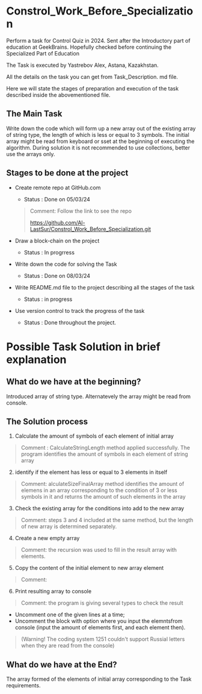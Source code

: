 # Constrol_Work_Before_Specialization
Perform a task for Control Quiz in 2024. Sent after the Introductory part of education at GeekBrains. Hopefully checked before continuing the Specialized Part of Education

The Task is executed by Yastrebov Alex, Astana, Kazakhstan.

All the details on the task you can get from Task_Description. md file.

Here we will state the stages of preparation and execution of the task described inside the abovementioned file.

## The Main Task 

Write down the code which will form up a new array out of the existing array of string type, the length of which is less or equal to 3 symbols. The initial array might be read from keyboard or sset at the beginning of executing the algorithm. During solution it is not recommended to use collections, better use the arrays only.

## Stages to be done at the project

* Create remote repo at GitHub.com
    
    * Status : Done on 05/03/24
    >Comment: Follow the link to see the repo
    >
    >https://github.com/Al-LastSur/Constrol_Work_Before_Specialization.git

* Draw a block-chain on the project

    * Status : In progrress

* Write down the code for solving the Task
    
    * Status : Done on 08/03/24 

* Write README.md file to the project describing all the stages of the task

    * Status : in progress

* Use version control to track the progress of the task

    * Status : Done throughout the project.

# Possible Task Solution in brief explanation

## What do we have at the beginning?

Introduced array of string type. Alternatevely the array might be read from console.

## The Solution process

1. Calculate the amount of symbols of each element of initial array
>Comment : CalculateStringLength method applied successfully. The program identifies the amount of symbols in each element of string array
2. identify if the element has less or equal to 3 elements in itself
> Comment: alculateSizeFinalArray method identifies the amount of elemens in an array corresponding to the condition of 3 or less symbols in it and returns the amount of such elements in the array
3. Check the existing array for the conditions into add to the new array
>Comment: steps 3 and 4 included at the same method, but the length of new array is determined separately.
4. Create a new empty array
>Comment: the recursion was used to fill in the result array with elements.
5. Copy the content of the initial element to new array element
>Comment: 
6. Print resulting array to console 
>Comment: the program is giving several types to check the result
* Uncomment one of the given lines at a time;
* Uncomment the block with option where you input the elemntsfrom console (input the amount of elements first, and each element then).
>(Warning! The coding system 1251 couldn't support Russial letters when they are read from the console)

## What do we have at the End?

The array formed of the elements of initial array corresponding to the Task requirements.